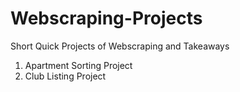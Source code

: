 # Webscraping-Projects
Short Quick Projects of Webscraping and Takeaways

1) Apartment Sorting Project
2) Club Listing Project

